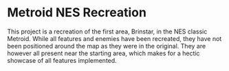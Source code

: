 # Metroid NES Recreation
This project is a recreation of the first area, Brinstar, in the NES classic Metroid.
While all features and enemies have been recreated, they have not been positioned around the map as they were in the original.
They are however all present near the starting area, which makes for a hectic showcase of all features implemented.
